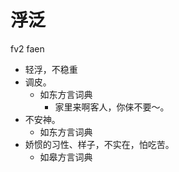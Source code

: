 





# 浮泛
fv2 faen
+ 轻浮，不稳重
+ 调皮。
  * 如东方言词典
    - 家里来啊客人，你俫不要～。
+ 不安神。
  * 如东方言词典
+ 娇惯的习性、样子，不实在，怕吃苦。
  * 如皋方言词典
